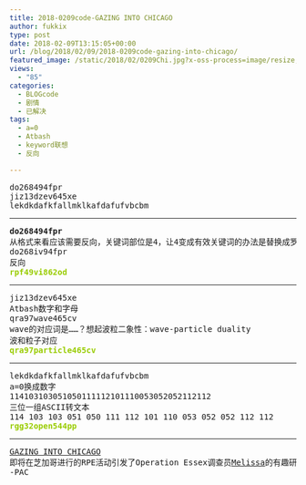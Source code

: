 ```yaml
---
title: 2018-0209code-GAZING INTO CHICAGO
author: fukkix
type: post
date: 2018-02-09T13:15:05+00:00
url: /blog/2018/02/09/2018-0209code-gazing-into-chicago/
featured_image: /static/2018/02/0209Chi.jpg?x-oss-process=image/resize,m_fill,w_700,h_220
views:
  - "85"
categories:
  - BLOGcode
  - 剧情
  - 已解决
tags:
  - a=0
  - Atbash
  - keyword联想
  - 反向

---
```

<pre>do268494fpr
jiz13dzev645xe
lekdkdafkfallmklkafdafufvbcbm<!--more--></pre>

* * *

<pre><strong>do268494fpr
</strong>从格式来看应该需要反向，关键词部位是4，让4变成有效关键词的办法是替换成罗马数字表示法IV，在反向之后就变成VI（在关键词列表）
do268iv94fpr
反向
<span style="color: #99cc00;"><strong>rpf49vi862od</strong></span></pre>

* * *

<pre>jiz13dzev645xe
Atbash数字和字母
qra97wave465cv
wave的对应词是……？想起波粒二象性：wave-particle duality
波和粒子对应
<span style="color: #99cc00;"><strong>qra97particle465cv</strong></span></pre>

* * *

<pre>lekdkdafkfallmklkafdafufvbcbm
a=0换成数字
114103103051050111112101110053052052112112
三位一组ASCII转文本
114 103 103 051 050 111 112 101 110 053 052 052 112 112
<span style="color: #99cc00;"><strong>rgg32open544pp</strong></span></pre>

* * *

<pre><a href="http://investigate.ingress.com/2018/02/09/gazing-into-chicago/">GAZING INTO CHICAGO</a>
即将在芝加哥进行的RPE活动引发了Operation Essex调查员<a href="https://plus.google.com/104903546245340441282/posts/U9zo1K9X8U3">Melissa</a>的有趣研究。
-PAC</pre>